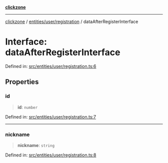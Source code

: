 [**clickzone**](../../../../README.md)

***

[clickzone](../../../../README.md) / [entities/user/registration](../README.md) / dataAfterRegisterInterface

# Interface: dataAfterRegisterInterface

Defined in: [src/entities/user/registration.ts:6](https://github.com/MaximBri/ClickZone/blob/20f3f0d061a7c50a96ed5bba64acbc325a456072/client/src/entities/user/registration.ts#L6)

## Properties

### id

> **id**: `number`

Defined in: [src/entities/user/registration.ts:7](https://github.com/MaximBri/ClickZone/blob/20f3f0d061a7c50a96ed5bba64acbc325a456072/client/src/entities/user/registration.ts#L7)

***

### nickname

> **nickname**: `string`

Defined in: [src/entities/user/registration.ts:8](https://github.com/MaximBri/ClickZone/blob/20f3f0d061a7c50a96ed5bba64acbc325a456072/client/src/entities/user/registration.ts#L8)
